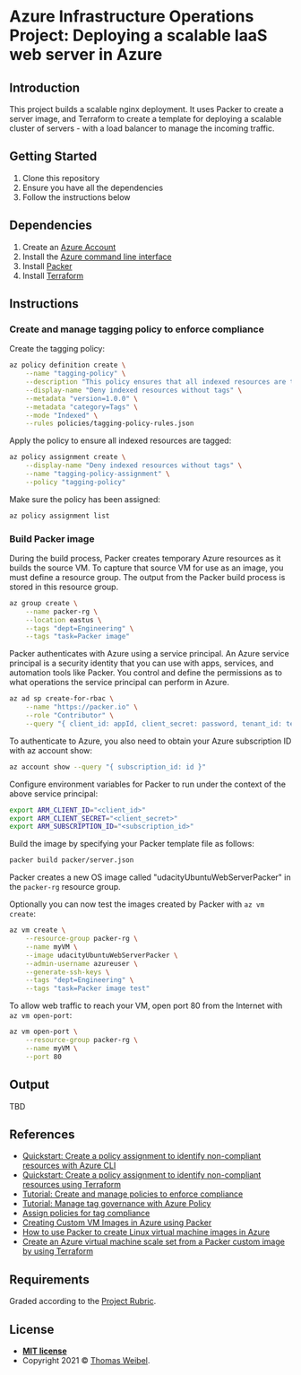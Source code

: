 # Azure Infrastructure Operations Project: Deploying a scalable IaaS web server in Azure

## Introduction

This project builds a scalable nginx deployment. It uses Packer to create a
server image, and Terraform to create a template for deploying a scalable
cluster of servers - with a load balancer to manage the incoming traffic.

## Getting Started

1. Clone this repository
2. Ensure you have all the dependencies
3. Follow the instructions below

## Dependencies

1. Create an [Azure Account](https://portal.azure.com) 
2. Install the [Azure command line interface](https://docs.microsoft.com/en-us/cli/azure/install-azure-cli?view=azure-cli-latest)
3. Install [Packer](https://www.packer.io/downloads)
4. Install [Terraform](https://www.terraform.io/downloads.html)

## Instructions

### Create and manage tagging policy to enforce compliance

Create the tagging policy:

```bash
az policy definition create \
    --name "tagging-policy" \
    --description "This policy ensures that all indexed resources are tagged." \
    --display-name "Deny indexed resources without tags" \
    --metadata "version=1.0.0" \
    --metadata "category=Tags" \
    --mode "Indexed" \
    --rules policies/tagging-policy-rules.json
```

Apply the policy to ensure all indexed resources are tagged:

```bash
az policy assignment create \
    --display-name "Deny indexed resources without tags" \
    --name "tagging-policy-assignment" \
    --policy "tagging-policy"
```

Make sure the policy has been assigned:

```bash
az policy assignment list
```

### Build Packer image

During the build process, Packer creates temporary Azure resources as it builds
the source VM. To capture that source VM for use as an image, you must define a
resource group. The output from the Packer build process is stored in this
resource group.

```bash
az group create \
    --name packer-rg \
    --location eastus \
    --tags "dept=Engineering" \
    --tags "task=Packer image"
```

Packer authenticates with Azure using a service principal. An Azure service
principal is a security identity that you can use with apps, services, and
automation tools like Packer. You control and define the permissions as to what
operations the service principal can perform in Azure.

```bash
az ad sp create-for-rbac \
    --name "https://packer.io" \
    --role "Contributor" \
    --query "{ client_id: appId, client_secret: password, tenant_id: tenant }"
```

To authenticate to Azure, you also need to obtain your Azure subscription ID with az account show:

```bash
az account show --query "{ subscription_id: id }"
```

Configure environment variables for Packer to run under the context of the above service principal:

```bash
export ARM_CLIENT_ID="<client_id>"
export ARM_CLIENT_SECRET="<client_secret>"
export ARM_SUBSCRIPTION_ID="<subscription_id>"
```

Build the image by specifying your Packer template file as follows:

```bash
packer build packer/server.json
```

Packer creates a new OS image called "udacityUbuntuWebServerPacker" in the `packer-rg` resource group.

Optionally you can now test the images created by Packer with `az vm create`:

```bash
az vm create \
    --resource-group packer-rg \
    --name myVM \
    --image udacityUbuntuWebServerPacker \
    --admin-username azureuser \
    --generate-ssh-keys \
    --tags "dept=Engineering" \
    --tags "task=Packer image test"
```

To allow web traffic to reach your VM, open port 80 from the Internet with `az vm open-port`:

```bash
az vm open-port \
    --resource-group packer-rg \
    --name myVM \
    --port 80
```

## Output

TBD

## References

* [Quickstart: Create a policy assignment to identify non-compliant resources with Azure CLI](https://docs.microsoft.com/en-us/azure/governance/policy/assign-policy-azurecli)
* [Quickstart: Create a policy assignment to identify non-compliant resources using Terraform](https://docs.microsoft.com/en-us/azure/governance/policy/assign-policy-terraform)
* [Tutorial: Create and manage policies to enforce compliance](https://docs.microsoft.com/en-us/azure/governance/policy/tutorials/create-and-manage)
* [Tutorial: Manage tag governance with Azure Policy](https://docs.microsoft.com/en-us/azure/governance/policy/tutorials/govern-tags)
* [Assign policies for tag compliance](https://docs.microsoft.com/en-us/azure/azure-resource-manager/management/tag-policies)
* [Creating Custom VM Images in Azure using Packer](https://microsoft.github.io/AzureTipsAndTricks/blog/tip201.html)
* [How to use Packer to create Linux virtual machine images in Azure](https://docs.microsoft.com/en-us/azure/virtual-machines/linux/build-image-with-packer)
* [Create an Azure virtual machine scale set from a Packer custom image by using Terraform](https://docs.microsoft.com/en-us/azure/developer/terraform/create-vm-scaleset-network-disks-using-packer-hcl)

## Requirements

Graded according to the [Project Rubric](https://review.udacity.com/#!/rubrics/2843/view).

## License

* **[MIT license](http://opensource.org/licenses/mit-license.php)**
* Copyright 2021 © [Thomas Weibel](https://github.com/thom).
